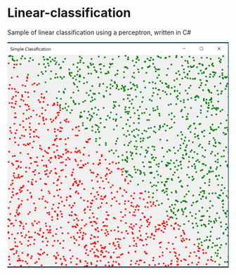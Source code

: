 # Linear-classification
Sample of linear classification using a perceptron, written in C#

![Screenshot](example.PNG)
